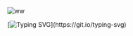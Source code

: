 ![ww](https://github.com/user-attachments/assets/f468c53f-3b74-4aa3-91d4-fef029732db8)


[![Typing SVG](https://readme-typing-svg.demolab.com?font=Fira+Code&size=30&pause=1000&color=7900F7&width=435&lines=I+%E2%99%A5+coding!)](https://git.io/typing-svg)
